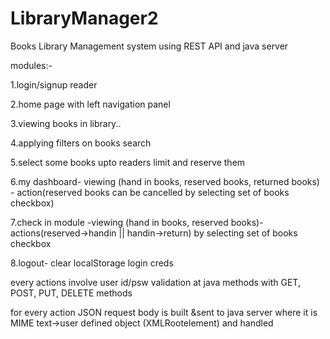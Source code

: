 # LibraryManager2
Books Library Management system using REST API and java server

modules:-

1.login/signup reader

2.home page with left navigation panel

3.viewing books in library..

4.applying filters on books search

5.select some books upto readers limit and reserve them

6.my dashboard- viewing (hand in books, reserved books, returned books) - action(reserved books can be cancelled by selecting set of books checkbox)

7.check in module -viewing (hand in books, reserved books)- actions(reserved->handin || handin->return) by selecting set of books checkbox

8.logout- clear localStorage login creds


every actions involve user id/psw validation at java methods with GET, POST, PUT, DELETE <REST API> methods

for every action JSON request body is built &sent to java server where it is MIME text->user defined object (XMLRootelement) and handled​
